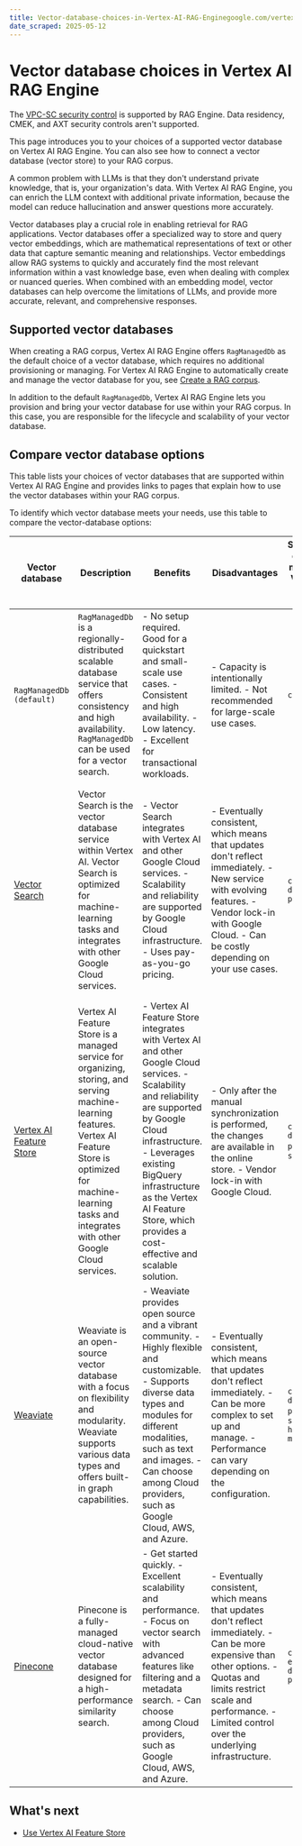 ```yaml
---
title: Vector-database-choices-in-Vertex-AI-RAG-Enginegoogle.com/vertex-ai/generative-ai/docs/vector-db-choices
date_scraped: 2025-05-12
---
```


# Vector database choices in Vertex AI RAG Engine 

The [VPC-SC security control](https://cloud.google.com/vertex-ai/generative-ai/docs/security-controls) is
supported by RAG Engine. Data residency, CMEK, and AXT security controls aren't supported.

This page introduces you to your choices of a supported vector database on
Vertex AI RAG Engine. You can also see how to connect a vector database (vector
store) to your RAG corpus.

A common problem with LLMs is that they don't understand private knowledge, that
is, your organization's data. With Vertex AI RAG Engine, you can enrich the LLM
context with additional private information, because the model can reduce
hallucination and answer questions more accurately.

Vector databases play a crucial role in enabling retrieval for RAG applications.
Vector databases offer a specialized way to store and query vector embeddings,
which are mathematical representations of text or other data that capture
semantic meaning and relationships. Vector embeddings allow RAG systems to
quickly and accurately find the most relevant information within a vast
knowledge base, even when dealing with complex or nuanced queries. When combined
with an embedding model, vector databases can help overcome the limitations of
LLMs, and provide more accurate, relevant, and comprehensive responses.

## Supported vector databases

When creating a RAG corpus, Vertex AI RAG Engine offers `RagManagedDb` as the default
choice of a vector database, which requires no additional provisioning or
managing. For Vertex AI RAG Engine to automatically create and manage the vector
database for you, see [Create a RAG
corpus](model-reference/rag-api.md).

In addition to the default `RagManagedDb`, Vertex AI RAG Engine lets you provision
and bring your vector database for use within your RAG corpus. In this case,
you are responsible for the lifecycle and scalability of your vector database.

## Compare vector database options

This table lists your choices of vector databases that are supported within
Vertex AI RAG Engine and provides links to pages that explain how to use the vector
databases within your RAG corpus.

To identify which vector database meets your needs, use this table to compare
the vector-database options:

| Vector database | Description | Benefits | Disadvantages | Supported distance metrics in Vertex AI RAG Engine | Search type | Launch stage in Vertex AI RAG Engine | Production ready | Best for |
| --- | --- | --- | --- | --- | --- | --- | --- | --- |
| `RagManagedDb (default)` | `RagManagedDb` is a regionally-distributed scalable database service that offers consistency and high availability. `RagManagedDb` can be used for a vector search. | - No setup required. Good for a quickstart and small-scale use cases. - Consistent and high availability. - Low latency. - Excellent for transactional workloads. | - Capacity is intentionally limited. - Not recommended for large-scale use cases. | `cosine` | KNN | Preview | | - Quick PoC - ChatBots - RAG apps |
| [Vector Search](rag-engine/use-vertexai-vector-search.md) | Vector Search is the vector database service within Vertex AI. Vector Search is optimized for machine-learning tasks and integrates with other Google Cloud services. | - Vector Search integrates with Vertex AI and other Google Cloud services. - Scalability and reliability are supported by Google Cloud infrastructure. - Uses pay-as-you-go pricing. | - Eventually consistent, which means that updates don't reflect immediately. - New service with evolving features. - Vendor lock-in with Google Cloud. - Can be costly depending on your use cases. | `cosine` `dot-product` | ANN | GA | | - High-volume documents - Enterprise-scale RAG - Managing vector database infrastructure - Existing Google Cloud customers or anyone looking to use multiple Google Cloud services |
| [Vertex AI Feature Store](https://cloud.google.com/vertex-ai/generative-ai/docs/use-feature-store-with-rag) | Vertex AI Feature Store is a managed service for organizing, storing, and serving machine-learning features. Vertex AI Feature Store is optimized for machine-learning tasks and integrates with other Google Cloud services. | - Vertex AI Feature Store integrates with Vertex AI and other Google Cloud services. - Scalability and reliability are supported by Google Cloud infrastructure. - Leverages existing BigQuery infrastructure as the Vertex AI Feature Store, which provides a cost-effective and scalable solution. | - Only after the manual synchronization is performed, the changes are available in the online store. - Vendor lock-in with Google Cloud. | `cosine` `dot-product` `L2 squared` | ANN | Preview | | - High-volume documents - Enterprise-scale RAG - Managing vector database infrastructure - Existing Google Cloud customers or customers looking to use multiple Google Cloud services |
| [Weaviate](https://cloud.google.com/vertex-ai/generative-ai/docs/use-weaviate-db) | Weaviate is an open-source vector database with a focus on flexibility and modularity. Weaviate supports various data types and offers built-in graph capabilities. | - Weaviate provides open source and a vibrant community. - Highly flexible and customizable. - Supports diverse data types and modules for different modalities, such as text and images. - Can choose among Cloud providers, such as Google Cloud, AWS, and Azure. | - Eventually consistent, which means that updates don't reflect immediately. - Can be more complex to set up and manage. - Performance can vary depending on the configuration. | `cosine` `dot-product` `L2 squared` `hamming` `manhattan` | ANN + Hybrid search support | Preview | | - High-volume documents - Enterprise-scale RAG - Managing vector database infrastructure - Existing Weaviate customers |
| [Pinecone](https://cloud.google.com/vertex-ai/generative-ai/docs/use-pinecone) | Pinecone is a fully-managed cloud-native vector database designed for a high-performance similarity search. | - Get started quickly. - Excellent scalability and performance. - Focus on vector search with advanced features like filtering and a metadata search. - Can choose among Cloud providers, such as Google Cloud, AWS, and Azure. | - Eventually consistent, which means that updates don't reflect immediately. - Can be more expensive than other options. - Quotas and limits restrict scale and performance. - Limited control over the underlying infrastructure. | `cosine` `euclidean` `dot-product` | ANN | GA | | - High-volume documents - Enterprise scale RAG - Managing vector database infrastructure - Existing Pinecone customers |

## What's next

- [Use Vertex AI Feature Store](https://cloud.google.com/vertex-ai/generative-ai/docs/use-feature-store-with-rag)